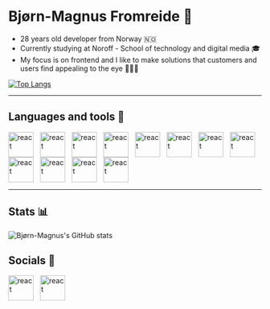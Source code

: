 # Bjørn-Magnus Fromreide 👋


- 28 years old developer from Norway 🇳🇴
- Currently studying at Noroff - School of technology and digital media :mortar_board:
- My focus is on frontend and I like to make solutions that customers and users find appealing to the eye 👨🏻‍💻

[![Top Langs](https://github-readme-stats.vercel.app/api/top-langs/?username=bmsf&layout=compact)](https://github.com/bmsf/github-readme-stats)

---

## Languages and tools 🔨

<img align='left' alt='react' width='50px' style='padding-right:10px;' src="https://cdn.jsdelivr.net/gh/devicons/devicon/icons/react/react-original.svg" />
<img align='left' alt='react' width='50px' style='padding-right:10px;' src="https://cdn.jsdelivr.net/gh/devicons/devicon/icons/javascript/javascript-original.svg" />
<img align='left' alt='react' width='50px' style='padding-right:10px;' src="https://cdn.jsdelivr.net/gh/devicons/devicon/icons/html5/html5-original.svg" />
<img align='left' alt='react' width='50px' style='padding-right:10px;' src="https://cdn.jsdelivr.net/gh/devicons/devicon/icons/css3/css3-original.svg" />
<img align='left' alt='react' width='50px' style='padding-right:10px;' src="https://cdn.jsdelivr.net/gh/devicons/devicon/icons/tailwindcss/tailwindcss-original-wordmark.svg" />
<img align='left' alt='react' width='50px' style='padding-right:10px;' src="https://cdn.jsdelivr.net/gh/devicons/devicon/icons/materialui/materialui-original.svg" />
<img align='left' alt='react' width='50px' style='padding-right:10px;' src="https://cdn.jsdelivr.net/gh/devicons/devicon/icons/flutter/flutter-original.svg" />
<img align='left' alt='react' width='50px' style='padding-right:10px;' src="https://cdn.jsdelivr.net/gh/devicons/devicon/icons/dart/dart-original.svg" />
<img align='left' alt='react' width='50px' style='padding-right:10px;' src="https://cdn.jsdelivr.net/gh/devicons/devicon/icons/python/python-original.svg" />
<img align='left' alt='react' width='50px' style='padding-right:10px;' src="https://cdn.jsdelivr.net/gh/devicons/devicon/icons/git/git-original.svg" />
<img align='left' alt='react' width='50px' style='padding-right:10px;' src="https://cdn.jsdelivr.net/gh/devicons/devicon/icons/photoshop/photoshop-plain.svg" />
<img alt='react' width='50px' style='padding-right:10px;' src="https://cdn.jsdelivr.net/gh/devicons/devicon/icons/xd/xd-plain.svg" />

---

## Stats 📊

![Bjørn-Magnus's GitHub stats](https://github-readme-stats.vercel.app/api?username=bmsf&count_private=true&show_icons=true&theme=calm)



## Socials 🚀

[<img align='left' alt='react' width='50px' style='padding-right:10px;' target='_blank' src="https://cdn.jsdelivr.net/gh/devicons/devicon/icons/twitter/twitter-original.svg" />](https://twitter.com/bmfromreide)

[<img align='left' alt='react' width='50px' style='padding-right:10px;' target='_blank' src="https://cdn.jsdelivr.net/gh/devicons/devicon/icons/linkedin/linkedin-original.svg" />](https://www.linkedin.com/in/bj%C3%B8rn-magnus-fromreide-18b1a1170/)

